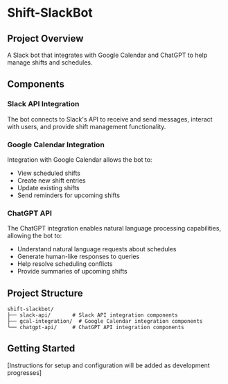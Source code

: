 # Shift-SlackBot

## Project Overview
A Slack bot that integrates with Google Calendar and ChatGPT to help manage shifts and schedules.

## Components

### Slack API Integration
The bot connects to Slack's API to receive and send messages, interact with users, and provide shift management functionality.

### Google Calendar Integration
Integration with Google Calendar allows the bot to:
- View scheduled shifts
- Create new shift entries
- Update existing shifts
- Send reminders for upcoming shifts

### ChatGPT API
The ChatGPT integration enables natural language processing capabilities, allowing the bot to:
- Understand natural language requests about schedules
- Generate human-like responses to queries
- Help resolve scheduling conflicts
- Provide summaries of upcoming shifts

## Project Structure
```
shift-slackbot/
├── slack-api/       # Slack API integration components
├── gcal-integration/  # Google Calendar integration components
└── chatgpt-api/     # ChatGPT API integration components
```

## Getting Started
[Instructions for setup and configuration will be added as development progresses]